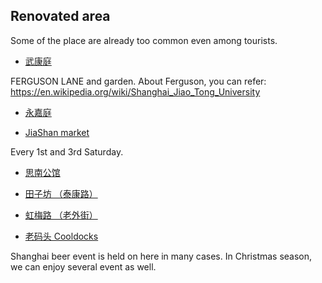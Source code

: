 ## Renovated area

Some of the place are already too common even among tourists. 


- [武康庭](http://www.fergusonlane.com.cn/) 

FERGUSON LANE and garden. About Ferguson, you can refer:
https://en.wikipedia.org/wiki/Shanghai_Jiao_Tong_University


- [永嘉庭](http://www.shanghainavi.com/miru/236/)

- [JiaShan market](http://www.jiashansaturdaymarket.com/)

Every 1st and 3rd Saturday.

- [思南公馆](http://www.shanghainavi.com/miru/264/)

- [田子坊 （泰康路）](http://www.shanghainavi.com/miru/93/)

- [虹梅路 （老外街）](http://www.shanghainavi.com/miru/168/)

- [老码头 Cooldocks ](http://www.thecooldocks.com/)

Shanghai beer event is held on here in many cases. In Christmas season, we can enjoy several event as well.

